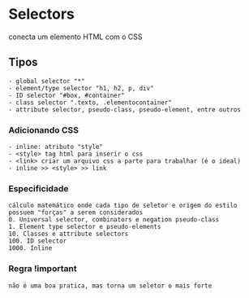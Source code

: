 # Selectors
conecta um elemento HTML com o CSS

## Tipos
    - global selector "*"
    - element/type selector "h1, h2, p, div"
    - ID selector "#box, #container"
    - class selector ".texto, .elementocontainer"
    - attribute selector, pseudo-class, pseudo-element, entre outros

### Adicionando CSS
 
    - inline: atributo "style"
    - <style> tag html para inserir o css
    - <link> criar um arquivo css a parte para trabalhar (é o ideal)
    - inline >> <style> >> link

### Especificidade
    cálculo matemático onde cada tipo de seletor e origem do estilo possuem "forças" a serem considerados
    0. Universal selector, combinators e negation pseudo-class 
    1. Element type selector e pseudo-elements
    10. Classes e attribute selectors
    100. ID selector
    1000. Inline

### Regra !important
    não é uma boa pratica, mas torna um seletor o mais forte